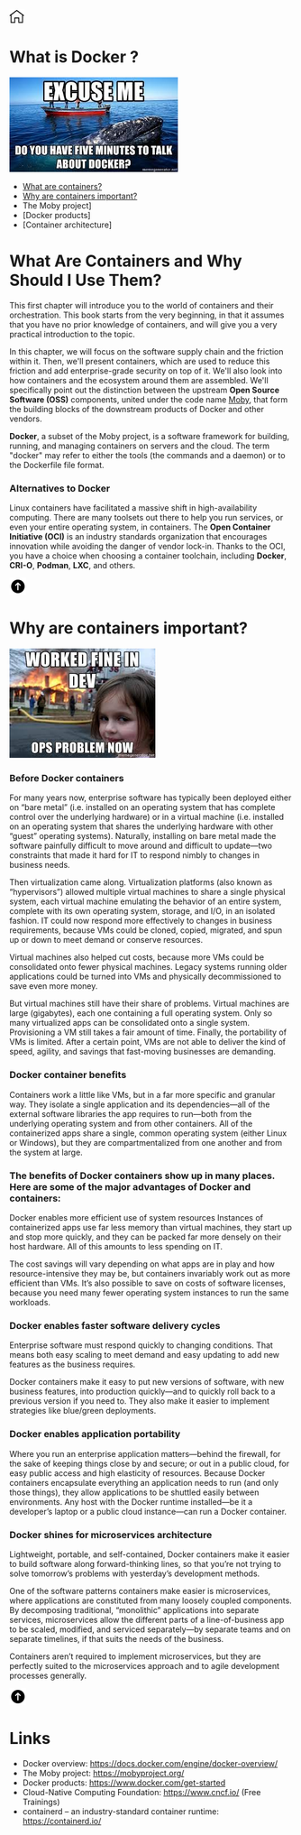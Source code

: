 [![Home](../../img/home.png)](../README.md)

# What is Docker ?

![img](../../img/d_emdyhfmttad.jpg)

- [What are containers?](#what-are-containers-and-why-should-i-use-them)
- [Why are containers important?](#why-are-containers-important)
- The Moby project]
- [Docker products]
- [Container architecture]


# What Are Containers and Why Should I Use Them?

This first chapter will introduce you to the world of containers and their orchestration. This book starts from the very beginning, in that it assumes that you have no prior knowledge of containers, and will give you a very practical introduction to the topic.

In this chapter, we will focus on the software supply chain and the friction within it. Then, we'll present containers, which are used to reduce this friction and add enterprise-grade security on top of it. We'll also look into how containers and the ecosystem around them are assembled. We'll specifically point out the distinction between the upstream **Open Source Software (OSS)** components, united under the code name [Moby](https://mobyproject.org/), that form the building blocks of the downstream products of Docker and other vendors.

**Docker**, a subset of the Moby project, is a software framework for building, running, and managing containers on servers and the cloud. The term "docker" may refer to either the tools (the commands and a daemon) or to the Dockerfile file format.



### Alternatives to Docker
Linux containers have facilitated a massive shift in high-availability computing. There are many toolsets out there to help you run services, or even your entire operating system, in containers. The **Open Container Initiative (OCI)** is an industry standards organization that encourages innovation while avoiding the danger of vendor lock-in. Thanks to the OCI, you have a choice when choosing a container toolchain, including **Docker**, **CRI-O**, **Podman**, **LXC**, and others.

[![Home](../../img/up.png)](#what-is-docker-)

# Why are containers important?


![img](../../img/d_wfip.jpg)

### Before Docker containers
For many years now, enterprise software has typically been deployed either on “bare metal” (i.e. installed on an operating system that has complete control over the underlying hardware) or in a virtual machine (i.e. installed on an operating system that shares the underlying hardware with other “guest” operating systems). Naturally, installing on bare metal made the software painfully difficult to move around and difficult to update—two constraints that made it hard for IT to respond nimbly to changes in business needs.

Then virtualization came along. Virtualization platforms (also known as “hypervisors”) allowed multiple virtual machines to share a single physical system, each virtual machine emulating the behavior of an entire system, complete with its own operating system, storage, and I/O, in an isolated fashion. IT could now respond more effectively to changes in business requirements, because VMs could be cloned, copied, migrated, and spun up or down to meet demand or conserve resources.

Virtual machines also helped cut costs, because more VMs could be consolidated onto fewer physical machines. Legacy systems running older applications could be turned into VMs and physically decommissioned to save even more money.

But virtual machines still have their share of problems. Virtual machines are large (gigabytes), each one containing a full operating system. Only so many virtualized apps can be consolidated onto a single system. Provisioning a VM still takes a fair amount of time. Finally, the portability of VMs is limited. After a certain point, VMs are not able to deliver the kind of speed, agility, and savings that fast-moving businesses are demanding.

### Docker container benefits
Containers work a little like VMs, but in a far more specific and granular way. They isolate a single application and its dependencies—all of the external software libraries the app requires to run—both from the underlying operating system and from other containers. All of the containerized apps share a single, common operating system (either Linux or Windows), but they are compartmentalized from one another and from the system at large.

### The benefits of Docker containers show up in many places. Here are some of the major advantages of Docker and containers:

Docker enables more efficient use of system resources
Instances of containerized apps use far less memory than virtual machines, they start up and stop more quickly, and they can be packed far more densely on their host hardware. All of this amounts to less spending on IT.

The cost savings will vary depending on what apps are in play and how resource-intensive they may be, but containers invariably work out as more efficient than VMs. It’s also possible to save on costs of software licenses, because you need many fewer operating system instances to run the same workloads.

### Docker enables faster software delivery cycles
Enterprise software must respond quickly to changing conditions. That means both easy scaling to meet demand and easy updating to add new features as the business requires. 

Docker containers make it easy to put new versions of software, with new business features, into production quickly—and to quickly roll back to a previous version if you need to. They also make it easier to implement strategies like blue/green deployments.

### Docker enables application portability
Where you run an enterprise application matters—behind the firewall, for the sake of keeping things close by and secure; or out in a public cloud, for easy public access and high elasticity of resources. Because Docker containers encapsulate everything an application needs to run (and only those things), they allow applications to be shuttled easily between environments. Any host with the Docker runtime installed—be it a developer’s laptop or a public cloud instance—can run a Docker container.

### Docker shines for microservices architecture
Lightweight, portable, and self-contained, Docker containers make it easier to build software along forward-thinking lines, so that you’re not trying to solve tomorrow’s problems with yesterday’s development methods.

One of the software patterns containers make easier is microservices, where applications are constituted from many loosely coupled components. By decomposing traditional, “monolithic” applications into separate services, microservices allow the different parts of a line-of-business app to be scaled, modified, and serviced separately—by separate teams and on separate timelines, if that suits the needs of the business. 

Containers aren’t required to implement microservices, but they are perfectly suited to the microservices approach and to agile development processes generally.

[![Home](../../img/up.png)](#what-is-docker-)

# Links 

- Docker overview: https://docs.docker.com/engine/docker-overview/
- The Moby project: https://mobyproject.org/
- Docker products: https://www.docker.com/get-started
- Cloud-Native Computing Foundation: https://www.cncf.io/ (Free Trainings)
- containerd – an industry-standard container runtime: https://containerd.io/